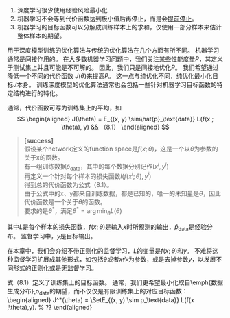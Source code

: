 1. 深度学习很少使用经验风险最小化  
2. 机器学习不会等到代价函数达到极小值后再停止，而是会[提前停止](https://windmising.gitbook.io/bible-deeplearning/0introduction-1/8earlystopping)。  
3. 机器学习的目标函数可以分解成训练样本上的求和，仅使用一部分样本来估计整体样本的期望。  

用于深度模型训练的优化算法与传统的优化算法在几个方面有所不同。
机器学习通常是间接作用的。
在大多数机器学习问题中，我们关注某些性能度量$P$，其定义于测试集上并且可能是不可解的。
因此，我们只是间接地优化$P$。
我们希望通过降低一个不同的代价函数 $J(\theta)$来提高$P$。
这一点与纯优化不同，纯优化最小化目标$J$本身。
训练深度模型的优化算法通常也会包括一些针对机器学习目标函数的特定结构进行的特化。
<!-- % 268 mid -->


通常，代价函数可写为训练集上的平均，如  
$$
\begin{aligned}
    J(\theta) = E_{(x, y) \sim\hat{p}_\text{data}} L(f(x ; \theta), y) && （8.1）
\end{aligned}
$$

> **[success]**  
> 假设某个network定义的function space是$f(x;\theta)$，这是一个以$\theta$为参数的关于x的函数。  
> 有一组训练数据$\hat{p}_\text{data}$，其中的每个数据分别记作$(x^i,y^i)$  
> 再定义一个针对每个样本的损失函数$l(f(x^i;\theta),y^i)$  
> 得到总的代价函数为公式（8.1）。  
> 由于公式中的x、y都来自训练数据，都是已知的，唯一的未知量是$\theta$，因此代价函数是一个关于$\theta$的函数。  
> 要求的是$\theta^*$，满足$\theta^* = \arg\min_\theta L(\theta)$

其中$L$是每个样本的损失函数，$f(x;\theta)$是输入$x$时所预测的输出，$\hat{p}_{\text{data}}$是经验分布。
监督学习中，$y$是目标输出。


在本章中，我们会介绍不带正则化的监督学习，$L$的变量是$f(x;\theta)$和$y$。
不难将这种监督学习扩展成其他形式，如包括$\theta$或者$x$作为参数，或是去掉参数$y$，以发展不同形式的正则化或是无监督学习。

式（8.1）定义了训练集上的目标函数。
通常，我们更希望最小化取自\emph{数据生成分布}\,$p_{\text{data}}$的期望，而不仅仅是有限训练集上的对应目标函数：
\begin{aligned}
    J^*(\theta) = \SetE_{(x, y) \sim p_\text{data}} L(f(x ;\theta),y). % ??
\end{aligned}